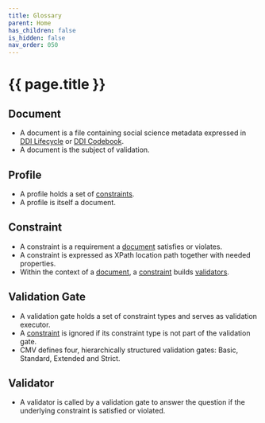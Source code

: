 ```yaml
---
title: Glossary
parent: Home
has_children: false
is_hidden: false
nav_order: 050
---
```


# {{ page.title }}

## Document

* A document is a file containing social science metadata expressed
  in [DDI Lifecycle](https://ddialliance.org/explore-documentation)
  or [DDI Codebook](https://ddialliance.org/explore-documentation).
* A document is the subject of validation.

## Profile

* A profile holds a set of [constraints](glossary.html#constraint).
* A profile is itself a document.

## Constraint

* A constraint is a requirement a [document](glossary.html#document) satisfies or violates.
* A constraint is expressed as XPath location path together with needed properties.
* Within the context of a [document](glossary.html#document), a [constraint](glossary.html#constraint) builds [validators](glossary.html#validator).

## Validation Gate

* A validation gate holds a set of constraint types and serves as validation executor.
* A [constraint](glossary.html#constraint) is ignored if its constraint type is not part of the validation gate.
* CMV defines four, hierarchically structured validation gates: Basic, Standard, Extended and Strict.

## Validator

* A validator is called by a validation gate to answer the question if the underlying constraint is satisfied or violated.

